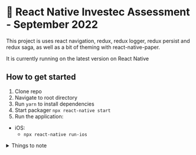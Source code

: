 # 🚀 React Native Investec Assessment - September 2022

This project is uses react navigation, redux, redux logger, redux persist and redux saga,
as well as a bit of theming with react-native-paper. 

It is currently running on the latest version on React Native

## How to get started

1. Clone repo
2. Navigate to root directory 
3. Run `yarn` to install dependencies
4. Start packager `npx react-native start`
5. Run the application:

- iOS: 
  - `npx react-native run-ios`


<details>
  <summary>Things to note</summary>

  ### What I still need to do
  1. Run App on Android 
     *
  2. Create Turbo Module for the native integration
     * 


  ### There are sections I would have done differently, but could not due to time constraints

  - Create a central location for all colors used thoroughout the app, similar
    to what I did for the theming with the `theme-config.ts` file
  - The ButtonGroup could have also imported the various butttons from their own  locations 
  - Create a single file with key, value pairs which will contain all the strings used across the app, makes it easier to add in translations
  
  ```js

  ```
</details>
